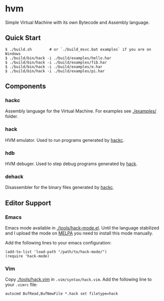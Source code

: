 # hvm

Simple Virtual Machine with its own Bytecode and Assembly language.

## Quick Start

```console
$ ./build.sh        # or `./build_msvc.bat examples` if you are on Windows
$ ./build/bin/hack -i ./build/examples/hello.har
$ ./build/bin/hack -i ./build/examples/fib.har
$ ./build/bin/hack -i ./build/examples/e.har
$ ./build/bin/hack -i ./build/examples/pi.har
```

## Components

### hackc

Assembly language for the Virtual Machine. For examples see [./examples/](./examples) folder.

### hack

HVM emulator. Used to run programs generated by [hackc](#hackc).

### hdb

HVM debuger. Used to step debug programs generated by [hack](#hack).

### dehack

Disassembler for the binary files generated by [hackc](#hackc).

## Editor Support

### Emacs

Emacs mode available in [./tools/hack-mode.el](./tools/hack-mode.el). Until the language stabilized and I upload the mode on [MELPA](https://melpa.org/) you need to install this mode manually.

Add the following lines to your emacs configuration:

```emacs-lisp
(add-to-list 'load-path "/path/to/hack-mode/")
(require 'hack-mode)
```

### Vim

Copy [./tools/hack.vim](./tools/hack.vim) in `.vim/syntax/hack.vim`. Add the following line to your `.vimrc` file:

```vimscript
autocmd BufRead,BufNewFile *.hack set filetype=hack
```
